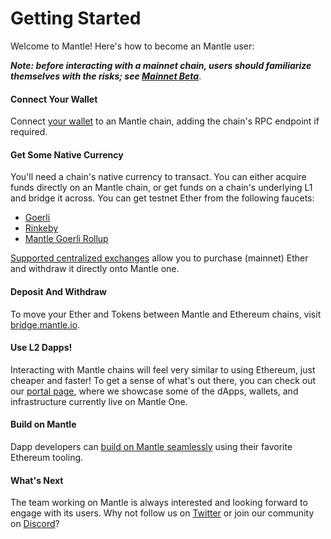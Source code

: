 # Getting Started

Welcome to Mantle! Here's how to become an Mantle user:

_**Note: before interacting with a mainnet chain, users should familiarize themselves with the risks; see [Mainnet Beta](mainnet-beta)**_.

#### Connect Your Wallet

Connect [your wallet](https://portal.mantle.one/#wallets) to an Mantle chain, adding the chain's RPC endpoint if required.

#### Get Some Native Currency

You'll need a chain's native currency to transact. You can either acquire funds directly on an Mantle chain, or get funds on a chain's underlying L1 and bridge it across. You can get testnet Ether from the following faucets:

- [Goerli](https://goerlifaucet.com/)
- [Rinkeby](https://faucet.rinkeby.io/)
- [Mantle Goerli Rollup](https://twitter.com/intent/tweet?text=ok%20I%20need%20@mantle%20to%20give%20me%20Mantle%20testnet%20gas.%20like%20VERY%20SOON.%20I%20cant%20take%20this,%20I%E2%80%99ve%20been%20waiting%20for%20@mantle_devnet%20release.%20I%20just%20want%20to%20start%20developing.%20but%20I%20need%20the%20gas%20IN%20MY%20WALLET%20NOW.%20can%20devs%20DO%20SOMETHING??%20%20SEND%20HERE:%200xAddA0B73Fe69a6E3e7c1072Bb9523105753e08f8)

[Supported centralized exchanges](https://portal.mantle.one/#centralizedexchanges) allow you to purchase (mainnet) Ether and withdraw it directly onto Mantle one.

#### Deposit And Withdraw

To move your Ether and Tokens between Mantle and Ethereum chains, visit [bridge.mantle.io](https://bridge.mantle.io/).

#### Use L2 Dapps!

Interacting with Mantle chains will feel very similar to using Ethereum, just cheaper and faster! To get a sense of what's out there, you can check out our [portal page](https://portal.mantle.one/), where we showcase some of the dApps, wallets, and infrastructure currently live on Mantle One.

#### Build on Mantle

Dapp developers can [build on Mantle seamlessly](getting-started-devs) using their favorite Ethereum tooling.

#### What's Next

The team working on Mantle is always interested and looking forward to engage with its users.
Why not follow us on [Twitter](https://twitter.com/mantle) or join our community on [Discord](https://discord.gg/5KE54JwyTs)?